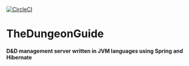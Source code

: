 [![CircleCI](https://circleci.com/gh/Avabin/TheDungeonGuide/tree/master.svg?style=svg)](https://circleci.com/gh/Avabin/TheDungeonGuide/tree/master)
# TheDungeonGuide
#### D&D management server written in JVM languages using Spring and Hibernate

